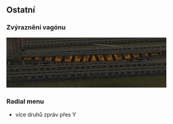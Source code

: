 [img_rails_carts]:images/railcard.jpg

## Ostatní

### Zvýraznění vagónu
![img_rails_carts]

### Radial menu
 - více druhů zpráv přes Y
